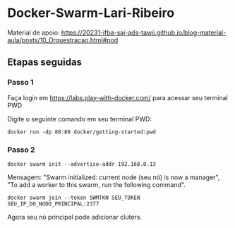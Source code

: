 # Docker-Swarm-Lari-Ribeiro
Material de apoio: https://20231-ifba-saj-ads-tawii.github.io/blog-material-aula/posts/10_Orquestracao.html#pod

## Etapas seguidas
### Passo 1

Faça login em https://labs.play-with-docker.com/ para acessar seu terminal PWD

Digite o seguinte comando em seu terminal PWD: 
```
docker run -dp 80:80 docker/getting-started:pwd
```
### Passo 2
```
docker swarm init --advertise-addr 192.168.0.13
```
Mensagem: "Swarm initialized: current node (seu nó) is now a manager", "To add a worker to this swarm, run the following command".
```
docker swarm join --token SWMTKN SEU_TOKEN SEU_IP_DO_NODO_PRINCIPAL:2377
```
Agora seu nó principal pode adicionar cluters.

